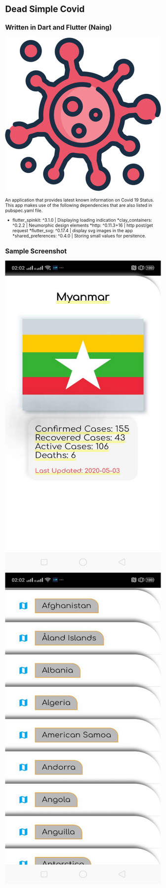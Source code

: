 # Dead Simple Covid
## Written in Dart and Flutter (Naing)

![Country Covid Details](showcase/appstore.png)

An application that provides latest known information on Covid 19 Status.
This app makes use of the following dependencies that are also listed in pubspec.yaml file. 

* flutter_spinkit: ^3.1.0 | Displaying loading indication
*clay_containers: ^0.2.2 | Neumorphic design elements
*http: ^0.11.3+16 | http post/get request
*flutter_svg: ^0.17.4 | display svg images in the app
*shared_preferences: ^0.4.0 | Storing small values for persitence.  

## Sample Screenshot
![Country Covid Details](showcase/flag.jpg)
![Country List](showcase/list.jpg)





